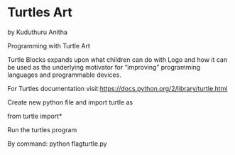 # Turtles Art
 by Kuduthuru Anitha

Programming with Turtle Art


Turtle Blocks expands upon what children can do with Logo and how it can be used as the underlying motivator for “improving” programming languages and programmable devices.



For Turtles documentation visit:https://docs.python.org/2/library/turtle.html

Create new python file and import turtle as

from turtle import*

Run the turtles program 

By command:  python flagturtle.py
